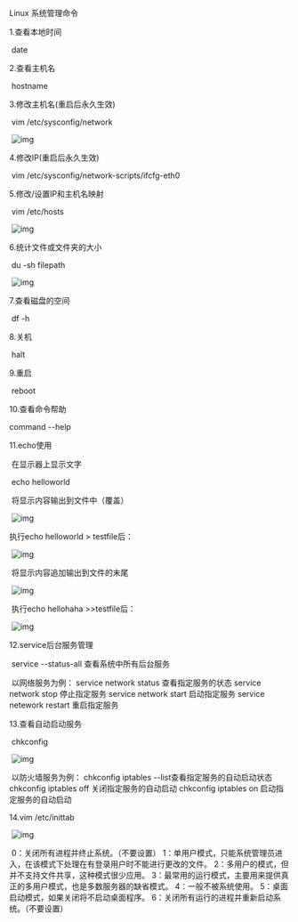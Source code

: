Linux 系统管理命令



1.查看本地时间

​     date

2.查看主机名

​    hostname

3.修改主机名(重启后永久生效)

​    vim /etc/sysconfig/network

​    ![img](http://www.chinahadoop.cn/files/course/2018/07-13/155058290116930113.png)

4.修改IP(重启后永久生效)

​    vim /etc/sysconfig/network-scripts/ifcfg-eth0

5.修改/设置IP和主机名映射

​    vim /etc/hosts

​    ![img](http://www.chinahadoop.cn/files/course/2018/07-13/155248096720417709.png)

6.统计文件或文件夹的大小

​    du -sh  filepath

​    ![img](http://www.chinahadoop.cn/files/course/2018/07-18/09384448d32f867015.png)

7.查看磁盘的空间

​    df -h

8.关机

​    halt

9.重启

​    reboot

10.查看命令帮助

   command --help

11.echo使用

​    在显示器上显示文字

​        echo helloworld

​    将显示内容输出到文件中（覆盖）

​    ![img](http://www.chinahadoop.cn/files/course/2018/07-13/15592910b572075363.png)

   执行echo helloworld > testfile后：

​    ![img](http://www.chinahadoop.cn/files/course/2018/07-13/155907b7e6b1832231.png)

​    将显示内容追加输出到文件的末尾

​    ![img](http://www.chinahadoop.cn/files/course/2018/07-13/1601200e5656194330.png)

​     执行echo hellohaha >>testfile后：

​    ![img](http://www.chinahadoop.cn/files/course/2018/07-13/160324c16b52913057.png)

12.service后台服务管理

​    service --status-all 查看系统中所有后台服务

​    以网络服务为例：
    service network status 查看指定服务的状态
    service network stop 停止指定服务
    service network start 启动指定服务
    service netework restart 重启指定服务

13.查看自动启动服务

​    chkconfig

​    ![img](http://www.chinahadoop.cn/files/course/2018/07-13/16040333596c037532.png)

 

​    以防火墙服务为例：
    chkconfig iptables --list查看指定服务的自动启动状态
    chkconfig iptables off 关闭指定服务的自动启动
    chkconfig iptables on  启动指定服务的自动启动

14.vim /etc/inittab

​    ![img](http://www.chinahadoop.cn/files/course/2018/07-13/1605244c364d375195.png)

 

​    0：关闭所有进程并终止系统。（不要设置）
    1：单用户模式，只能系统管理员进入，在该模式下处理在有登录用户时不能进行更改的文件。
    2：多用户的模式，但并不支持文件共享，这种模式很少应用。
    3：最常用的运行模式，主要用来提供真正的多用户模式，也是多数服务器的缺省模式。
    4：一般不被系统使用。
    5：桌面启动模式，如果关闭将不启动桌面程序。
    6：关闭所有运行的进程并重新启动系统。（不要设置）